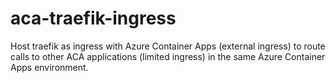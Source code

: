 # aca-traefik-ingress

Host traefik as ingress with Azure Container Apps (external ingress) to route calls to other ACA applications (limited ingress) in the same Azure Container Apps environment.

